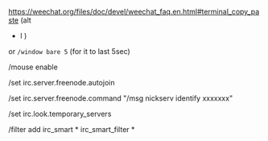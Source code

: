 https://weechat.org/files/doc/devel/weechat_faq.en.html#terminal_copy_paste (alt
+ l )

or `/window bare 5` (for it to last 5sec)

/mouse enable

/set irc.server.freenode.autojoin


/set irc.server.freenode.command "/msg nickserv identify xxxxxxx"

/set irc.look.temporary_servers


/filter add irc_smart * irc_smart_filter *
